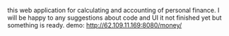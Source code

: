this web application for calculating and accounting of personal finance. 
I will be happy to any suggestions about code and UI
it not finished yet but something is ready. 
demo: http://62.109.11.169:8080/money/

